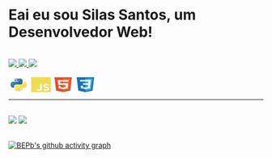 
# Eai eu sou Silas Santos, um Desenvolvedor Web!


<div><br> 
  
  <a href="https://github.com/silassantosmoura">
    <img height="150em" src="https://github-readme-stats.vercel.app/api?username=silassantosmoura&show_icons=true&theme=github_dark&include_all_commits=true&count_private=true"/>
  </a>
  
  <a href="https://github.com/silassantosmoura">
    <img height="150em" src="https://github-readme-stats.vercel.app/api/top-langs/?username=silassantosmoura&theme=github_dark&layout=compact"/>
  </a>
  
  <a href="https://www.linkedin.com/in/silas-santos-517209256/">
    <img width="180em" src="https://i.pinimg.com/564x/bc/d3/f5/bcd3f572b004912d4af03f6a5ad06c9d.jpg"/>
  </a>
  
</div>
 
<div style="display: inline_block"><br>
  <img align="center" height="30" width="40" src="https://raw.githubusercontent.com/devicons/devicon/master/icons/python/python-original.svg">
  <img align="center" height="30" width="40" src="https://raw.githubusercontent.com/devicons/devicon/master/icons/javascript/javascript-plain.svg">
  <img align="center" height="30" width="40" src="https://raw.githubusercontent.com/devicons/devicon/master/icons/html5/html5-original.svg">
  <img align="center" height="30" width="40" src="https://raw.githubusercontent.com/devicons/devicon/master/icons/css3/css3-original.svg">
</div>
  <hr>
  
  <div><br>
  <a href="https://www.instagram.com/_s1l4s_/" target="_blank"><img src="https://img.shields.io/badge/-Instagram-%23E4405F?style=for-the-badge&logo=instagram&logoColor=white" target="_blank"></a>
  <a href="https://www.linkedin.com/in/silas-santos-517209256/" target="_blank"><img src="https://img.shields.io/badge/-LinkedIn-%230077B5?style=for-the-badge&logo=linkedin&logoColor=white" target="_blank"></a>
</div><br>

  [![BEPb's github activity graph](https://github-readme-activity-graph.cyclic.app/graph?username=silassantosmoura&theme=github-compact)](https://github.com/silassantosmoura/github-readme-activity-graph)
  


